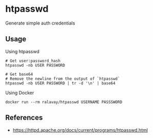 # htpasswd

Generate simple auth credentials

## Usage

Using htpasswd

```
# Get user:password_hash
htpasswd -nb USER PASSWORD

# Get base64
# Remove the newline from the output of `htpasswd`
htpasswd -nb USER PASSWORD | tr -d '\n' | base64
```

Using Docker

```
docker run --rm ralavay/htpasswd USERNAME PASSSWORD
```

## References

- https://httpd.apache.org/docs/current/programs/htpasswd.html
